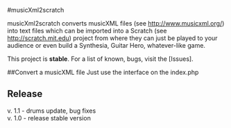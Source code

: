 #musicXml2scratch

musicXml2scratch converts musicXML files (see http://www.musicxml.org/)
into text files which can be imported into a Scratch (see http://scratch.mit.edu) project
from where they can just be played to your audience or even build a Synthesia, Guitar Hero,
whatever-like game.

This project is **stable**. For a list of known, bugs,
visit the [Issues].

##Convert a musicXML file
    Just use the interface on the index.php
    
## Release
v. 1.1 - drums update, bug fixes  
v. 1.0 - release stable version
